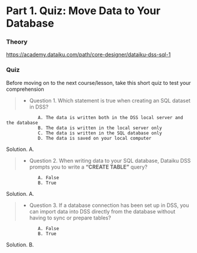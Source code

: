 # Part 1. Quiz: Move Data to Your Database
### Theory
https://academy.dataiku.com/path/core-designer/dataiku-dss-sql-1
### Quiz
Before moving on to the next course/lesson, take this short quiz to test your comprehension
>- Question 1. Which statement is true when creating an SQL dataset in DSS?

                A. The data is written both in the DSS local server and the database
                B. The data is written in the local server only
                C. The data is written in the SQL database only
                D. The data is saved on your local computer
                
Solution. A.
>- Question 2. When writing data to your SQL database, Dataiku DSS prompts you to write a **“CREATE TABLE”** query?

                A. False
                B. True

Solution. A.

>- Question 3. If a database connection has been set up in DSS, you can import data into DSS directly from the database without having to sync or prepare tables?

                A. False
                B. True
                
Solution. B.
